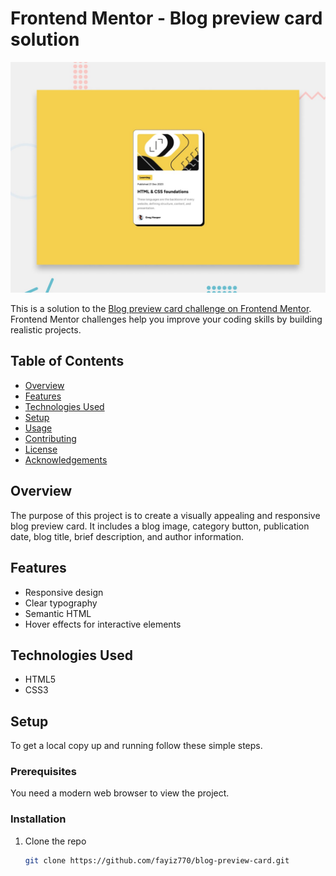 # Frontend Mentor - Blog preview card solution

![Design preview for the Blog preview card coding challenge](./design/desktop-preview.jpg)

This is a solution to the [Blog preview card challenge on Frontend Mentor](https://www.frontendmentor.io/challenges/blog-preview-card-ckPaj01IcS). Frontend Mentor challenges help you improve your coding skills by building realistic projects. 


## Table of Contents
- [Overview](#overview)
- [Features](#features)
- [Technologies Used](#technologies-used)
- [Setup](#setup)
- [Usage](#usage)
- [Contributing](#contributing)
- [License](#license)
- [Acknowledgements](#acknowledgements)

## Overview
The purpose of this project is to create a visually appealing and responsive blog preview card. It includes a blog image, category button, publication date, blog title, brief description, and author information.

## Features
- Responsive design
- Clear typography
- Semantic HTML
- Hover effects for interactive elements

## Technologies Used
- HTML5
- CSS3

## Setup
To get a local copy up and running follow these simple steps.

### Prerequisites
You need a modern web browser to view the project.

### Installation
1. Clone the repo
   ```sh
   git clone https://github.com/fayiz770/blog-preview-card.git

